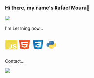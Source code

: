 ### Hi there, my name's Rafael Moura👋


<img src="https://github-readme-stats-git-masterrstaa-rickstaa.vercel.app/api?username=rafaelmoura23&theme=dracula"/>




I'm Learning now... 
<div style="display: inline_block"><br>
<img align="center" alt="" height="30" width="40" src="https://raw.githubusercontent.com/devicons/devicon/master/icons/javascript/javascript-plain.svg">
<img align="center" alt="" height="30" width="40" src="https://raw.githubusercontent.com/devicons/devicon/master/icons/html5/html5-original.svg">
<img align="center" alt="" height="30" width="40" src="https://raw.githubusercontent.com/devicons/devicon/master/icons/css3/css3-original.svg">
<img align="center" alt="" height="30" width="40" src="https://raw.githubusercontent.com/devicons/devicon/master/icons/python/python-original.svg">
</div>

##

Contact...


<a href="https://www.linkedin.com/in/rafael-m-8971691b8/" target="_blank"> <img src="https://img.shields.io/badge/-LinkedIn-%230077B5?style=for-the-badge&logo=linkedin&logoColor=white" target="_blank"> </a>



          

 

          

